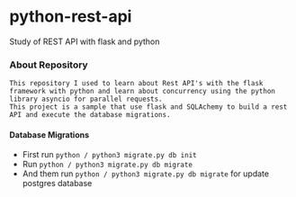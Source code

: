# python-rest-api
Study  of REST API with flask and python

### About Repository
```text
This repository I used to learn about Rest API's with the flask framework with python and learn about concurrency using the python library asyncio for parallel requests.
This project is a sample that use flask and SQLAchemy to build a rest API and execute the database migrations.
```

#### Database Migrations

- First run ```python / python3 migrate.py db init```  
- Run ```python / python3 migrate.py db migrate```
- And them run ```python / python3 migrate.py db migrate``` for update postgres database

